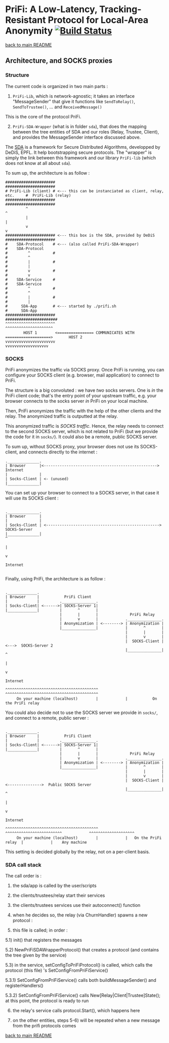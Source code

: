 # PriFi: A Low-Latency, Tracking-Resistant Protocol for Local-Area Anonymity [![Build Status](https://travis-ci.org/lbarman/prifi.svg?branch=master)](https://travis-ci.org/lbarman/prifi)

[back to main README](README.md)

## Architecture, and SOCKS proxies

### Structure

The current code is organized in two main parts :

1) `PriFi-Lib`, which is network-agnostic; it takes an interface "MessageSender" that give it functions like `SendToRelay()`, `SendToTrustee()`, ... and `ReceivedMessage()`

This is the core of the protocol PriFi. 

2) `PriFi-SDA-Wrapper` (what is in folder `sda`), that does the mapping between the tree entities of SDA and our roles (Relay, Trustee, Client), and provides the MessageSender interface discussed above.

The [SDA](https://github.com/dedis/cothority) is a framework for Secure Distributed Algorithms, developped by DeDiS, EPFL. It help bootstrapping secure protocols. The "wrapper" is simply the link between this framework and our library `PriFi-lib` (which does not know at all about `sda`).

To sum up, the architecture is as follow :

```
######################                                                          ######################
# PriFi-Lib (client) # <--- this can be instanciated as client, relay, etc.     #  PriFi-Lib (relay)
######################                                                          ######################
         ^                                                                                ^
         |                                                                                |
         v                                                                                v
###################### <--- this box is the SDA, provided by DeDiS              ######################
#    SDA-Protocol    # <--- (also called PriFi-SDA-Wrapper)                     #    SDA-Protocol
#         ^          #                                                          #         ^      
#         |          #                                                          #         |  
#         v          #                                                          #         v    
#    SDA-Service     #                                                          #    SDA-Service 
#         ^          #                                                          #         ^  
#         |          #                                                          #         |  
#      SDA-App       # <--- started by ./prifi.sh                               #      SDA-App 
######################                                                          #######################
^^^^^^^^^^^^^^^^^^^^^^                                                          ^^^^^^^^^^^^^^^^^^^^^
	    HOST 1        <================ COMMUNICATES WITH  ====================>       HOST 2
vvvvvvvvvvvvvvvvvvvvvv                                                          vvvvvvvvvvvvvvvvvvv

```

### SOCKS

PriFi anonymizes the traffic via SOCKS proxy. Once PriFi is running, you can configure your SOCKS client (e.g. browser, mail application) to connect to PriFi.

The structure is a big convoluted : we have *two* socks servers. One is *in* the PriFi client code; that's the entry point of your upstream traffic, e.g. your browser connects to the socks server *in* PriFi on your local machine.

Then, PriFi anonymizes the traffic with the help of the other clients and the relay. The anonymized traffic is outputted at the relay.

This anonymized traffic is *SOCKS traffic*. Hence, the relay needs to connect to the second SOCKS server, which is not related to PriFi (but we provide the code for it in `socks/`). It could also be a remote, public SOCKS server.

To sum up, without SOCKS proxy, your browser does not use its SOCKS-client, and connects directly to the internet :

```
.______________.
| Browser      |<--------------------------------------------------> Internet
|              | 
| Socks-Client | <- (unused)
|______________|

```

You can set up your browser to connect to a SOCKS server, in that case it will use its SOCKS client :


```

.______________.
| Browser      |
|              | 
| Socks-Client | <--------------------------------------------------> SOCKS-Server
|______________|                                                           ^
                                                                           |
                                                                           v
                                                                        Internet


```

Finally, using PriFi, the architecture is as follow :

```

._____________.
| Browser     |           PriFi Client
|             |         ._______________.
| Socks-Client| <------>| SOCKS-Server 1| 
|_____________|         |       ^       |
                        |       |       |              PriFi Relay
                        |       v       |            ._______________.
                        | Anonymization | <--------> | Anonymization | 
                        |_______________|            |       ^       |
                                                     |       |       |
                                                     |       v       |
                                                     |  SOCKS-Client | <--->  SOCKS-Server 2
                                                     |_______________|             ^
                                                                                   |
                                                                                   v
                                                                                Internet

^^^^^^^^^^^^^^^^^^^^^^^^^^^^^^^^^^^^^^^^^            ^^^^^^^^^^^^^^^^^^^^^^^^^^^^^^^^^^^^^^^^^
     On your machine (localhost)        |            |           On the PriFi relay
```

You could also decide not to use the SOCKS server we provide in `socks/`, and connect to a remote, public server :


```

._____________.
| Browser     |           PriFi Client
|             |         ._______________.
| Socks-Client| <------>| SOCKS-Server 1| 
|_____________|         |       ^       |
                        |       |       |              PriFi Relay
                        |       v       |            ._______________.
                        | Anonymization | <--------> | Anonymization | 
                        |_______________|            |       ^       |
                                                     |       |       |
                                                     |       v       |
                                                     |  SOCKS-Client | <--------------->  Public SOCKS Server
                                                     |_______________|                             ^
                                                                                                   |
                                                                                                   v
                                                                                                Internet

^^^^^^^^^^^^^^^^^^^^^^^^^^^^^^^^^^^^^^^^^            ^^^^^^^^^^^^^^^^^^^^^^^^^            ^^^^^^^^^^^^^^^^^^^^
     On your machine (localhost)        |            |   On the PriFi relay  |            |    Any machine  
```

This setting is decided globally by the relay, not on a per-client basis.

### SDA call stack

The call order is :

1) the sda/app is called by the user/scripts

2) the clients/trustees/relay start their services

3) the clients/trustees services use their autoconnect() function

4) when he decides so, the relay (via ChurnHandler) spawns a new protocol :

5) this file is called; in order :

5.1) init() that registers the messages

5.2) NewPriFiSDAWrapperProtocol() that creates a protocol (and contains the tree given by the service)

5.3) in the service, setConfigToPriFiProtocol() is called, which calls the protocol (this file) 's SetConfigFromPriFiService()

5.3.1) SetConfigFromPriFiService() calls both buildMessageSender() and registerHandlers()

5.3.2) SetConfigFromPriFiService() calls New[Relay|Client|Trustee]State(); at this point, the protocol is ready to run

6) the relay's service calls protocol.Start(), which happens here

7) on the other entities, steps 5-6) will be repeated when a new message from the prifi protocols comes

[back to main README](README.md)
